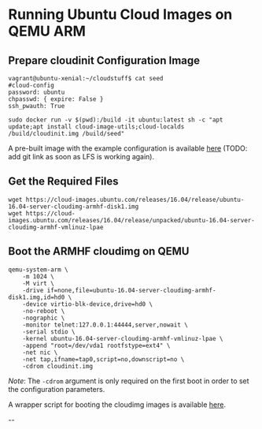 # Running Ubuntu Cloud Images on QEMU ARM

## Prepare cloudinit Configuration Image

```
vagrant@ubuntu-xenial:~/cloudstuff$ cat seed
#cloud-config
password: ubuntu
chpasswd: { expire: False }
ssh_pwauth: True
```

```
sudo docker run -v $(pwd):/build -it ubuntu:latest sh -c "apt update;apt install cloud-image-utils;cloud-localds /build/cloudinit.img /build/seed"
```

A pre-built image with the example configuration is available [here](https://kleber.io/uX5bHfzOjg/) (TODO: add git link as soon as LFS is working again).

## Get the Required Files

```
wget https://cloud-images.ubuntu.com/releases/16.04/release/ubuntu-16.04-server-cloudimg-armhf-disk1.img
wget https://cloud-images.ubuntu.com/releases/16.04/release/unpacked/ubuntu-16.04-server-cloudimg-armhf-vmlinuz-lpae
```

## Boot the ARMHF cloudimg on QEMU

```
qemu-system-arm \
    -m 1024 \
    -M virt \
    -drive if=none,file=ubuntu-16.04-server-cloudimg-armhf-disk1.img,id=hd0 \
    -device virtio-blk-device,drive=hd0 \
    -no-reboot \
    -nographic \
    -monitor telnet:127.0.0.1:44444,server,nowait \
    -serial stdio \
    -kernel ubuntu-16.04-server-cloudimg-armhf-vmlinuz-lpae \
    -append "root=/dev/vda1 rootfstype=ext4" \
    -net nic \
    -net tap,ifname=tap0,script=no,downscript=no \
    -cdrom cloudinit.img
```

*Note*: The `-cdrom` argument is only required on the first boot in order to set the configuration parameters.

A wrapper script for booting the cloudimg images is available [here](https://github.com/takeshixx/tools/blob/master/qemu/qemu_arm_ubuntu_cloudimg.sh).

--


